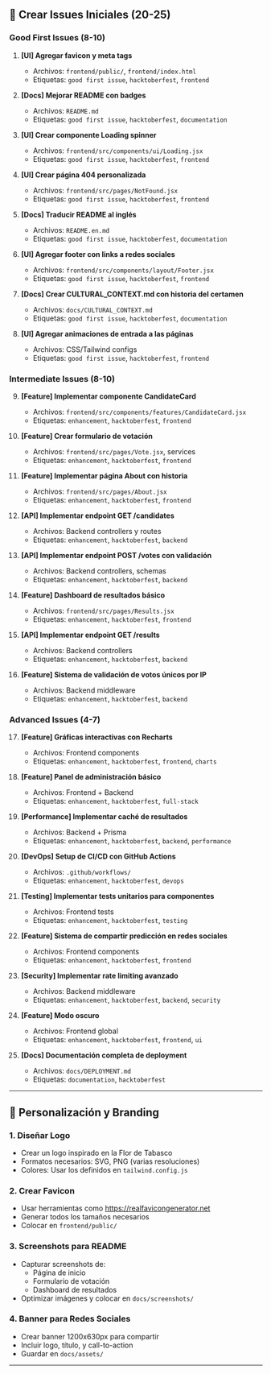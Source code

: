 ## 📝 Crear Issues Iniciales (20-25)

### Good First Issues (8-10)

1. **[UI] Agregar favicon y meta tags**
   - Archivos: `frontend/public/`, `frontend/index.html`
   - Etiquetas: `good first issue`, `hacktoberfest`, `frontend`

2. **[Docs] Mejorar README con badges**
   - Archivos: `README.md`
   - Etiquetas: `good first issue`, `hacktoberfest`, `documentation`

3. **[UI] Crear componente Loading spinner**
   - Archivos: `frontend/src/components/ui/Loading.jsx`
   - Etiquetas: `good first issue`, `hacktoberfest`, `frontend`

4. **[UI] Crear página 404 personalizada**
   - Archivos: `frontend/src/pages/NotFound.jsx`
   - Etiquetas: `good first issue`, `hacktoberfest`, `frontend`

5. **[Docs] Traducir README al inglés**
   - Archivos: `README.en.md`
   - Etiquetas: `good first issue`, `hacktoberfest`, `documentation`

6. **[UI] Agregar footer con links a redes sociales**
   - Archivos: `frontend/src/components/layout/Footer.jsx`
   - Etiquetas: `good first issue`, `hacktoberfest`, `frontend`

7. **[Docs] Crear CULTURAL_CONTEXT.md con historia del certamen**
   - Archivos: `docs/CULTURAL_CONTEXT.md`
   - Etiquetas: `good first issue`, `hacktoberfest`, `documentation`

8. **[UI] Agregar animaciones de entrada a las páginas**
   - Archivos: CSS/Tailwind configs
   - Etiquetas: `good first issue`, `hacktoberfest`, `frontend`

### Intermediate Issues (8-10)

9. **[Feature] Implementar componente CandidateCard**
   - Archivos: `frontend/src/components/features/CandidateCard.jsx`
   - Etiquetas: `enhancement`, `hacktoberfest`, `frontend`

10. **[Feature] Crear formulario de votación**
    - Archivos: `frontend/src/pages/Vote.jsx`, services
    - Etiquetas: `enhancement`, `hacktoberfest`, `frontend`

11. **[Feature] Implementar página About con historia**
    - Archivos: `frontend/src/pages/About.jsx`
    - Etiquetas: `enhancement`, `hacktoberfest`, `frontend`

12. **[API] Implementar endpoint GET /candidates**
    - Archivos: Backend controllers y routes
    - Etiquetas: `enhancement`, `hacktoberfest`, `backend`

13. **[API] Implementar endpoint POST /votes con validación**
    - Archivos: Backend controllers, schemas
    - Etiquetas: `enhancement`, `hacktoberfest`, `backend`

14. **[Feature] Dashboard de resultados básico**
    - Archivos: `frontend/src/pages/Results.jsx`
    - Etiquetas: `enhancement`, `hacktoberfest`, `frontend`

15. **[API] Implementar endpoint GET /results**
    - Archivos: Backend controllers
    - Etiquetas: `enhancement`, `hacktoberfest`, `backend`

16. **[Feature] Sistema de validación de votos únicos por IP**
    - Archivos: Backend middleware
    - Etiquetas: `enhancement`, `hacktoberfest`, `backend`

### Advanced Issues (4-7)

17. **[Feature] Gráficas interactivas con Recharts**
    - Archivos: Frontend components
    - Etiquetas: `enhancement`, `hacktoberfest`, `frontend`, `charts`

18. **[Feature] Panel de administración básico**
    - Archivos: Frontend + Backend
    - Etiquetas: `enhancement`, `hacktoberfest`, `full-stack`

19. **[Performance] Implementar caché de resultados**
    - Archivos: Backend + Prisma
    - Etiquetas: `enhancement`, `hacktoberfest`, `backend`, `performance`

20. **[DevOps] Setup de CI/CD con GitHub Actions**
    - Archivos: `.github/workflows/`
    - Etiquetas: `enhancement`, `hacktoberfest`, `devops`

21. **[Testing] Implementar tests unitarios para componentes**
    - Archivos: Frontend tests
    - Etiquetas: `enhancement`, `hacktoberfest`, `testing`

22. **[Feature] Sistema de compartir predicción en redes sociales**
    - Archivos: Frontend components
    - Etiquetas: `enhancement`, `hacktoberfest`, `frontend`

23. **[Security] Implementar rate limiting avanzado**
    - Archivos: Backend middleware
    - Etiquetas: `enhancement`, `hacktoberfest`, `backend`, `security`

24. **[Feature] Modo oscuro**
    - Archivos: Frontend global
    - Etiquetas: `enhancement`, `hacktoberfest`, `frontend`, `ui`

25. **[Docs] Documentación completa de deployment**
    - Archivos: `docs/DEPLOYMENT.md`
    - Etiquetas: `documentation`, `hacktoberfest`

---

## 🎨 Personalización y Branding

### 1. Diseñar Logo

- Crear un logo inspirado en la Flor de Tabasco
- Formatos necesarios: SVG, PNG (varias resoluciones)
- Colores: Usar los definidos en `tailwind.config.js`

### 2. Crear Favicon

- Usar herramientas como https://realfavicongenerator.net
- Generar todos los tamaños necesarios
- Colocar en `frontend/public/`

### 3. Screenshots para README

- Capturar screenshots de:
  - Página de inicio
  - Formulario de votación
  - Dashboard de resultados
- Optimizar imágenes y colocar en `docs/screenshots/`

### 4. Banner para Redes Sociales

- Crear banner 1200x630px para compartir
- Incluir logo, título, y call-to-action
- Guardar en `docs/assets/`

---